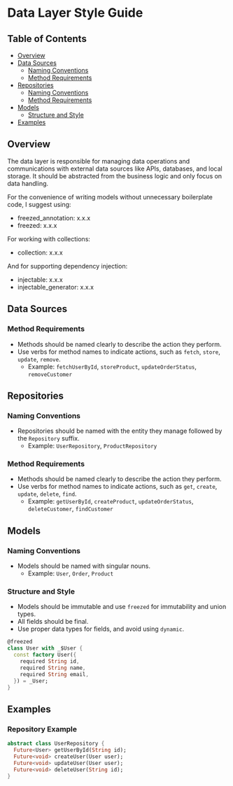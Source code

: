 # Data Layer Style Guide

## Table of Contents

- [Overview](#overview)
- [Data Sources](#data-sources)
  - [Naming Conventions](#naming-conventions)
  - [Method Requirements](#method-requirements)
- [Repositories](#repositories)
  - [Naming Conventions](#naming-conventions-1)
  - [Method Requirements](#method-requirements-1)
- [Models](#models)
  - [Structure and Style](#structure-and-style)
- [Examples](#examples)

## Overview

The data layer is responsible for managing data operations and communications with external data sources like APIs, databases, and local storage. It should be abstracted from the business logic and only focus on data handling.

For the convenience of writing models without unnecessary boilerplate code, I suggest using:

- freezed_annotation: x.x.x
- freezed: x.x.x

For working with collections:

- collection: x.x.x

And for supporting dependency injection:

- injectable: x.x.x
- injectable_generator: x.x.x

## Data Sources

### Method Requirements

- Methods should be named clearly to describe the action they perform.
- Use verbs for method names to indicate actions, such as `fetch`, `store`, `update`, `remove`.
  - Example: `fetchUserById`, `storeProduct`, `updateOrderStatus`, `removeCustomer`

## Repositories

### Naming Conventions

- Repositories should be named with the entity they manage followed by the `Repository` suffix.
  - Example: `UserRepository`, `ProductRepository`

### Method Requirements

- Methods should be named clearly to describe the action they perform.
- Use verbs for method names to indicate actions, such as `get`, `create`, `update`, `delete`, `find`.
  - Example: `getUserById`, `createProduct`, `updateOrderStatus`, `deleteCustomer`, `findCustomer`

## Models

### Naming Conventions

- Models should be named with singular nouns.
  - Example: `User`, `Order`, `Product`

### Structure and Style

- Models should be immutable and use `freezed` for immutability and union types.
- All fields should be final.
- Use proper data types for fields, and avoid using `dynamic`.

```dart
@freezed
class User with _$User {
  const factory User({
    required String id,
    required String name,
    required String email,
  }) = _User;
}
```

## Examples

### Repository Example

```dart
abstract class UserRepository {
  Future<User> getUserById(String id);
  Future<void> createUser(User user);
  Future<void> updateUser(User user);
  Future<void> deleteUser(String id);
}
```
